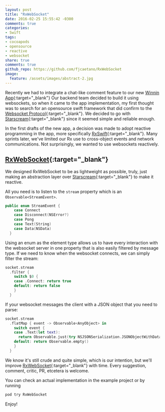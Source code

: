```yaml
---
layout: post
title: "RxWebSocket"
date: 2016-02-25 15:55:42 -0300
comments: true
categories:
- Swift
tags:
- cocoapods
- opensource
- reactive
- websocket
share: true
comments: true
github_repo: https://github.com/fjcaetano/RxWebSocket
image:
  feature: /assets/images/abstract-2.jpg
---
```


Recently we had to integrate a chat-like comment feature to our new [Winnin App][]{:target="_blank"}
Our backend team decided to build it using websockets, so when it came to the
app implementation, my first thought was to search for an opensource swift framework
that did confirm to the [Websocket Protocol](http://tools.ietf.org/html/rfc6455){:target="_blank"}.
We decided to go with [Starscream][]{:target="_blank"} since
it seemed simple and reliable enough.

<!-- more -->

In the first drafts of the new app, a decision was made to adopt reactive programming
in the app, more specifically [RxSwift][]{:target="_blank"}. Many sprints later, we've limited our
Rx use to cross-object events and network communications. Not surprisingly, we
wanted to use websockets reactively.

## [RxWebSocket][]{:target="_blank"}

We designed RxWebSocket to be as lightweight as possible, truly, just making an
abstraction layer over [Starscream][]{:target="_blank"} to make it reactive.

All you need is to listen to the `stream` property which is an `Observable<StreamEvent>`.

``` swift
public enum StreamEvent {
    case Connect
    case Disconnect(NSError?)
    case Pong
    case Text(String)
    case Data(NSData)
  }
```

Using an enum as the element type allows us to have every interaction with the
websocket server in one property that is also easily filtered by message type. If
we need to know when the websocket connects, we can simply filter the stream:

``` swift
socket.stream
  .filter {
    switch $0 {
    case .Connect: return true
    default: return false
    }
  }
```

If your websocket messages the client with a JSON object that you need to parse:

``` swift
socket.stream
  .flatMap { event -> Observable<AnyObject> in
    switch event {
    case .Text(let text):
      return Observable.just(try NSJSONSerialization.JSONObjectWithData(text.dataUsingEncoding(NSUTF8StringEncoding)!, options: .AllowFragments))
    default: return Observable.empty()
    }
  }
```

We know it's still crude and quite simple, which is our intention, but we'll improve
[RxWebSocket][]{:target="_blank"} with time. Every suggestion, comment, critic, PR,
etcetera is welcome.

You can check an actual implementation in the example project or by running
``` bash
pod try RxWebSocket
```

Enjoy!


[RxWebSocket]: https://github.com/fjcaetano/RxWebSocket
[RxSwift]: https://github.com/ReactiveX/RxSwift
[Winnin App]: https://itunes.apple.com/us/app/winnin-battle-best-videos./id1073178885
[Starscream]: https://github.com/daltoniam/Starscream
